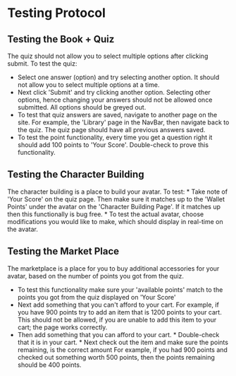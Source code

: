 # Testing Protocol 

## Testing the Book + Quiz
  The quiz should not allow you to select multiple options after clicking submit. 
  To test the quiz:
  * Select one answer (option) and try selecting another option. It should not allow you
    to select multiple options at a time.
  * Next click 'Submit' and try clicking another option. Selecting other options, hence changing
    your answers should not be allowed once submitted. All options should be greyed out.
  * To test that quiz answers are saved, navigate to another page on the site. For example,
    the 'Library' page in the NavBar, then navigate back to the quiz. The quiz page should have 
    all previous answers saved.
  * To test the point functionality, every time you get a question right it should add 100 points
    to 'Your Score'. Double-check to prove this functionality.
## Testing the Character Building
The character building is a place to build your avatar. To test:
    * Take note of 'Your Score' on the quiz page. Then make sure it matches up to 
    the 'Wallet Points' under the avatar on the 'Character Building Page'. 
If it matches up then this functionally is bug free. 
    * To test the actual avatar, choose modifications you would like to make, which should 
    display in real-time on the avatar. 
## Testing the Market Place
The marketplace is a place for you to buy additional accessories for your avatar, based 
on the number of points you got from the quiz. 
  * To test this functionality make sure your 'available points' match to the points you
    got from the quiz displayed on 'Your Score'
  * Next add something that you can't afford to your cart. For example, if you have 900 points
    try to add an item that is 1200 points to your cart. This should not be allowed, if you
    are unable to add this item to your cart; the page works correctly.
  * Then add something that you can afford to your cart.
          * Double-check that it is in your cart.
          * Next check out the item and make sure the points remaining, is the correct amount
                  For example, if you had 900 points and checked out something worth 500 points,                     then the points remaining should be 400 points. 



